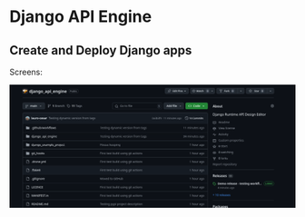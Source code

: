 # Django API Engine

## Create and Deploy Django apps


Screens:

![](https://github.com/sharedway/django_api_engine/blob/7aa4d3ace6d2f0c1ea7cc0aca0ba15f787bfb645/docs/screen_shots.png)
